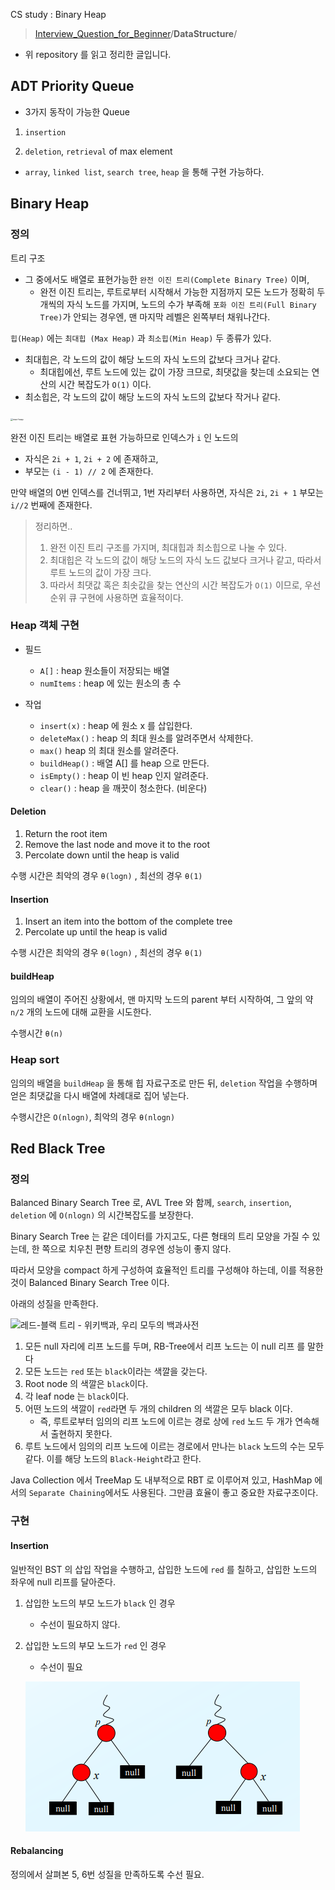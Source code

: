 CS study : Binary Heap

>[Interview_Question_for_Beginner](https://github.com/JaeYeopHan/Interview_Question_for_Beginner)/**DataStructure**/

- 위 repository 를 읽고 정리한 글입니다. 



## ADT Priority Queue

- 3가지 동작이 가능한 Queue

1. `insertion`

2. `deletion`, `retrieval` of max element

- `array`, `linked list`, `search tree`, `heap` 을 통해 구현 가능하다. 



## Binary Heap

### 정의

트리 구조

- 그 중에서도 배열로 표현가능한 `완전 이진 트리(Complete Binary Tree)` 이며, 
  - 완전 이진 트리는, 루트로부터 시작해서 가능한 지점까지 모든 노드가 정확히 두 개씩의 자식 노드를 가지며, 노드의 수가 부족해 `포화 이진 트리(Full Binary Tree)`가 안되는 경우엔, 맨 마지막 레벨은 왼쪽부터 채워나간다.  



`힙(Heap)` 에는 `최대힙 (Max Heap)` 과 `최소힙(Min Heap)` 두 종류가 있다. 

- 최대힙은, 각 노드의 값이 해당 노드의 자식 노드의 값보다 크거나 같다. 
  - 최대힙에선, 루트 노드에 있는 값이 가장 크므로, 최댓값을 찾는데 소요되는 연산의 시간 복잡도가 `O(1)` 이다.
- 최소힙은, 각 노드의 값이 해당 노드의 자식 노드의 값보다 작거나 같다. 



<img src="https://upload.wikimedia.org/wikipedia/commons/thumb/3/38/Max-Heap.svg/1707px-Max-Heap.svg.png" alt="max-heap" style="zoom: 25%;"/>

완전 이진 트리는 배열로 표현 가능하므로 인덱스가 `i` 인 노드의 

- 자식은 `2i + 1`, `2i + 2` 에 존재하고, 
- 부모는 `(i - 1) // 2` 에 존재한다. 

만약 배열의 0번 인덱스를 건너뛰고, 1번 자리부터 사용하면, 자식은 `2i`, `2i + 1` 부모는 `i//2` 번째에 존재한다. 



>정리하면.. 
>
>1. 완전 이진 트리 구조를 가지며, 최대힙과 최소힙으로 나눌 수 있다. 
>2. 최대힙은 각 노드의 값이 해당 노드의 자식 노드 값보다 크거나 같고, 따라서 루트 노드의 값이 가장 크다. 
>3. 따라서 최댓값 혹은 최솟값을 찾는 연산의 시간 복잡도가 `O(1)` 이므로, 우선 순위 큐 구현에 사용하면 효율적이다. 



### Heap 객체 구현

- 필드 

  - `A[]` : heap 원소들이 저장되는 배열 
  - `numItems` : heap 에 있는 원소의 총 수 

- 작업

  - `insert(x)` : heap 에 원소 x 를 삽입한다. 
  - `deleteMax()` : heap 의 최대 원소를 알려주면서 삭제한다. 
  - `max()` heap 의 최대 원소를 알려준다. 
  - `buildHeap()` : 배열 A[] 를 heap 으로 만든다. 
  - `isEmpty()` : heap 이 빈 heap 인지 알려준다. 
  - `clear()` : heap 을 깨끗이 청소한다. (비운다)

  

#### Deletion

1. Return the root item 
2. Remove the last node and move it to the root 
3. Percolate down until the heap is valid 

수행 시간은 최악의 경우 `θ(logn)` , 최선의 경우 `θ(1)` 

#### Insertion 

1. Insert an item into the bottom of the complete tree
2. Percolate up until the heap is valid 

수행 시간은 최악의 경우 `θ(logn)` , 최선의 경우 `θ(1)` 

#### buildHeap 

임의의 배열이 주어진 상황에서, 맨 마지막 노드의 parent 부터 시작하여, 그 앞의 약 `n/2` 개의 노드에 대해 교환을 시도한다. 

수행시간 `θ(n)` 



### Heap sort

임의의 배열을 `buildHeap` 을 통해 힙 자료구조로 만든 뒤, `deletion` 작업을 수행하며 얻은 최댓값을 다시 배열에 차례대로 집어 넣는다. 

수행시간은 `O(nlogn)`, 최악의 경우 `θ(nlogn)`





## Red Black Tree 

### 정의

Balanced Binary Search Tree 로, AVL Tree 와 함께, `search`, `insertion`, `deletion` 에 `O(nlogn)` 의 시간복잡도를 보장한다. 

Binary Search Tree 는 같은 데이터를 가지고도, 다른 형태의 트리 모양을 가질 수 있는데, 한 쪽으로 치우친 편향 트리의 경우엔 성능이 좋지 않다. 

따라서 모양을 compact 하게 구성하여 효율적인 트리를 구성해야 하는데, 이를 적용한 것이 Balanced Binary Search Tree 이다.  

아래의 성질을 만족한다. 

![레드-블랙 트리 - 위키백과, 우리 모두의 백과사전](https://upload.wikimedia.org/wikipedia/commons/thumb/6/66/Red-black_tree_example.svg/500px-Red-black_tree_example.svg.png)

1. 모든 null 자리에 리프 노드를 두며, RB-Tree에서 리프 노드는 이 null 리프 를 말한다
2. 모든 노드는 `red` 또는 `black`이라는 색깔을 갖는다.
3. Root node 의 색깔은 `black`이다.
4. 각 leaf node 는 `black`이다.
5. 어떤 노드의 색깔이 `red`라면 두 개의 children 의 색깔은 모두 black 이다.
   - 즉, 루트로부터 임의의 리프 노드에 이르는 경로 상에 `red` 노드 두 개가 연속해서 출현하지 못한다. 
6. 루트 노드에서 임의의 리프 노드에 이르는 경로에서 만나는 `black` 노드의 수는 모두 같다. 이를 해당 노드의 `Black-Height`라고 한다.

Java Collection 에서 TreeMap 도 내부적으로 RBT 로 이루어져 있고, HashMap 에서의 `Separate Chaining`에서도 사용된다. 그만큼 효율이 좋고 중요한 자료구조이다.

### 구현

#### Insertion 

일반적인 BST 의 삽입 작업을 수행하고, 삽입한 노드에 `red` 를 칠하고, 삽입한 노드의 좌우에 null 리프를 달아준다. 

1. 삽입한 노드의 부모 노드가 `black` 인 경우 

   - 수선이 필요하지 않다. 

2. 삽입한 노드의 부모 노드가 `red` 인 경우

   - 수선이 필요 

    ![image-20220616204611399](Binary_Heap.assets/image-20220616204611399.png)



#### Rebalancing

정의에서 살펴본 5, 6번 성질을 만족하도록 수선 필요. 





